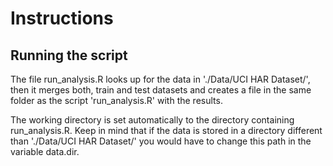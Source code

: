 # Instructions

## Running the script

The file run_analysis.R looks up for the data in './Data/UCI HAR Dataset/', then it merges both, train and test datasets and 
creates a file in the same folder as the script 'run_analysis.R' with the results.

The working directory is set automatically to the directory containing run_analysis.R. Keep in mind that if the data is stored in a 
directory different than './Data/UCI HAR Dataset/' you would have to change this path in the variable data.dir.
